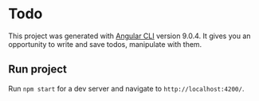 # Todo

This project was generated with [Angular CLI](https://github.com/angular/angular-cli) version 9.0.4. It gives you an opportunity to write and save todos, manipulate with them.

## Run project
Run `npm start` for a dev server and navigate to `http://localhost:4200/`.

